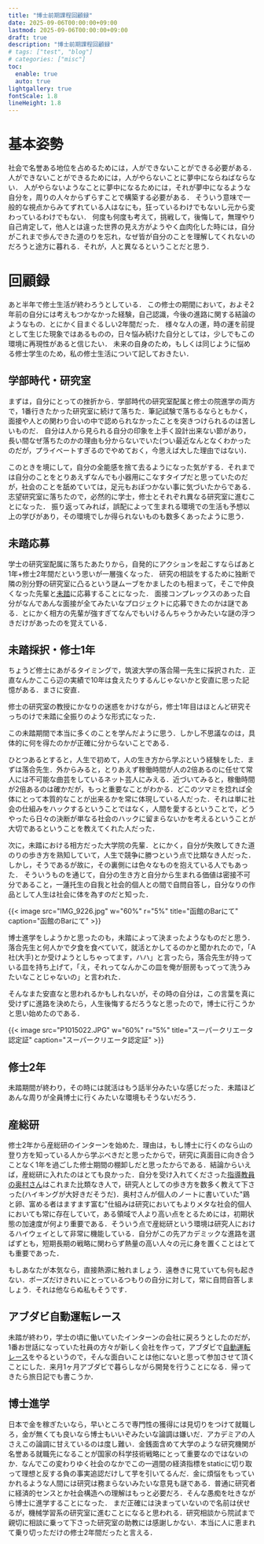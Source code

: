 ```yaml
---
title: "博士前期課程回顧録"
date: 2025-09-06T00:00:00+09:00
lastmod: 2025-09-06T00:00:00+09:00
draft: true
description: "博士前期課程回顧録"
# tags: ["test", "blog"]
# categories: ["misc"]
toc:
  enable: true
  auto: true
lightgallery: true
fontScale: 1.8
lineHeight: 1.8
---
```


# 基本姿勢

社会で名誉ある地位を占めるためには，人ができないことができる必要がある．
人ができないことができるためには，人がやらないことに夢中にならねばならない．
人がやらないようなことに夢中になるためには，それが夢中になるような自分を，周りの人々からずらすことで構築する必要がある．
そういう意味で一般的な視点からみてずれている人はなにも，狂っているわけでもないし元から変わっているわけでもない．
何度も何度も考えて，挑戦して，後悔して，無理やり自己肯定して，他人とは違った世界の見え方がようやく血肉化した時には，自分がこれまで歩んできた道のりを忘れ，なぜ皆が自分のことを理解してくれないのだろうと途方に暮れる．それが，人と異なるということだと思う．

# 回顧録

あと半年で修士生活が終わろうとしている．
この修士の期間において，およそ2年前の自分には考えもつかなかった経験，自己認識，今後の進路に関する結論のようなもの．とにかく目まぐるしい2年間だった．
様々な人の運，時の運を前提として生じた現象ではあるものの，日々悩み続けた自分としては，少しでもこの環境に再現性があると信じたい．
未来の自身のため，もしくは同じように悩める修士学生のため，私の修士生活について記しておきたい．

## 学部時代・研究室

まずは，自分にとっての挫折から．学部時代の研究室配属と修士の院進学の両方で，1番行きたかった研究室に続けて落ちた．筆記試験で落ちるならともかく，面接や人との関わり合いの中で認められなかったことを突きつけられるのは苦しいものだ．
自分は人から見られる自分の印象を上手く設計出来ない節があり，長い間なぜ落ちたのかの理由も分からないでいた(つい最近なんとなくわかったのだが，プライベートすぎるのでやめておく，今思えば大した理由ではない)．

このときを境にして，自分の全能感を捨て去るようになった気がする．それまでは自分のことをとりあえずなんでも小器用にこなすタイプだと思っていたのだが，社会のことを舐めていては，足元もおぼつかない事に気づいたからである．
志望研究室に落ちたので，必然的に学士，修士とそれぞれ異なる研究室に進むことになった．
振り返ってみれば，誤配によって生まれる環境での生活も予想以上の学びがあり，その環境でしか得られないものも数多くあったように思う．

## 未踏応募

学士の研究室配属に落ちたあたりから，自発的にアクションを起こすならばあと1年+修士2年間だという思いが一層強くなった．
研究の相談をするために独断で隣の別分野の研究室に凸るという謎ムーブをかましたのも相まって，そこで仲良くなった先輩と[未踏](https://www.ipa.go.jp/jinzai/mitou/about.html)に応募することになった．
面接コンプレックスのあった自分がなんであんな面接が全てみたいなプロジェクトに応募できたのかは謎である．とにかく相方の先輩が強すぎてなんでもいけるんちゃうかみたいな謎の浮つきだけがあったのを覚えている．

## 未踏採択・修士1年
ちょうど修士にあがるタイミングで，筑波大学の落合陽一先生に採択された．正直なんかここら辺の実績で10年は食えたりするんじゃないかと安直に思った記憶がある．まさに安直．

修士の研究室の教授にかなりの迷惑をかけながら，修士1年目はほとんど研究そっちのけで未踏に全振りのような形式になった．

この未踏期間で本当に多くのことを学んだように思う．しかし不思議なのは，具体的に何を得たのかが正確に分からないことである．

ひとつあるとすると，人生で初めて，人の生き方から学ぶという経験をした．まずは落合先生．外からみると，とりあえず稼働時間が人の2倍あるのに任せて常人には不可能な曲芸をしているネット芸人にみえる．近づいてみると，稼働時間が2倍あるのは確かだが，もっと重要なことがわかる．どこのツマミを捻れば全体にとって本質的なことが出来るかを常に体現している人だった．それは単に社会の仕組みをハックするということではなく，人間を愛するということで，どうやったら日々の決断が単なる社会のハックに留まらないかを考えるということが大切であるということを教えてくれた人だった．

次に，未踏における相方だった大学院の先輩．とにかく，自分が失敗してきた道のりの歩き方を熟知していて，人生で競争に勝つという点で比類なき人だった．しかし，そうであるが故に，その裏側には色々なものを抱えている人でもあった．
そういうものを通じて，自分の生き方と自分から生まれる価値は密接不可分であること，一蓮托生の自我と社会的個人との間で自問自答し，自分なりの作品として人生は社会に体を為すのだと知った．

{{< image src="IMG_9226.jpg" w="60%" r="5%" title="函館のBarにて" caption="函館のBarにて" >}}

博士進学をしようかと思ったのも，未踏によって決まったようなものだと思う．
落合先生と何人かで夕食を食べていて，就活とかしてるのかと聞かれたので，「A社(大手)とか受けようとしちゃってます，ハハ」と言ったら，落合先生が持っている皿を持ち上げて，「え，それってなんかこの皿を俺が厨房もってって洗うみたいなことじゃないの」と言われた．

そんなまた安直なと思われるかもしれないが，その時の自分は，この言葉を真に受けずに進路を決めたら，人生後悔するだろうなと思ったので，博士に行こうかと思い始めたのである．

{{< image src="P1015022.JPG" w="60%" r="5%" title="スーパークリエータ認定証" caption="スーパークリエータ認定証" >}}

## 修士2年
未踏期間が終わり，その時には就活はもう話半分みたいな感じだった．未踏ほどあんな周りが全員博士に行くみたいな環境もそうないだろう．
<!-- 博士進学を望むようになった理由の１つは，就職を進める人たちは口を揃えて「~だから会社行った方が良いんじゃないの」とか言ってくれるわけだが，博士に行く人たちからは「博士来いよ」と言われた．主体性のないやつの発言は信じられんと思って -->

## 産総研
修士2年から産総研のインターンを始めた．理由は，もし博士に行くのなら山の登り方を知っている人から学ぶべきだと思ったからで，研究に真面目に向き合うことなく1年を過ごした修士期間の棚卸しだと思ったからである．結論からいえば，産総研に入れたのはとても良かった．自分を受け入れてくださった[指導教員の奥村さん](https://kei18.github.io/)はこれまた比類なき人で，研究人としての歩き方を数多く教えて下さった(ハイキングが大好きだそうだ)．奥村さんが個人のノートに書いていた"鶏と卵、富める者はますます富む"仕組みは研究においてもよりメタな社会的個人においても常に存在していて，ある領域で人より高い点をとるためには，初期状態の加速度が何より重要である．そういう点で産総研という環境は研究人におけるハイウェイとして非常に機能している．自分がこの先アカデミックな進路を選ばずとも，短期長期の戦略に関わらず熱量の高い人々の元に身を置くことはとても重要であった．

もしあなたが本気なら，直接熱源に触れましょう．遠巻きに見ていても何も起きない．ポーズだけきれいにとっているつもりの自分に対して，常に自問自答しましょう．それは他ならぬ私もそうです．

## アブダビ自動運転レース
未踏が終わり，学士の頃に働いていたインターンの会社に戻ろうとしたのだが，1番お世話になっていた社員の方々が新しく会社を作って，アブダビで[自動運転レース](https://news.yahoo.co.jp/articles/301df3ce5f9b4608b1a1aea2256b4044e6b484cc)をやるというので，そんな面白いことは他にないと思って参加させて頂くことにした．来月1ヶ月アブダビで暮らしながら開発を行うことになる．帰ってきたら旅日記でも書こうか．

## 博士進学
日本で金を稼ぎたいなら，早いところで専門性の獲得には見切りをつけて就職しろ，金が無くても良いなら博士もいいぞみたいな論調は嫌いだ．アカデミアの人さえこの論調に甘えているのは度し難い．金銭面含めて大学のような研究機関が名誉ある就職先になることが国家の科学技術戦略にとって重要なのではないのか．なんでこの変わりゆく社会のなかでこの一週間の経済指標をstaticに切り取って理想と反する負の事実追認だけして芋を引いてるんだ．金に煩悩をもっていかれるような人間には研究は務まらないみたいな意見も謎である．普通に研究者に経済的センスとか社会構造への理解はもっと必要だろ．そんな愚痴を吐きながら博士に進学することになった．
まだ正確には決まっていないので名前は伏せるが，機械学習系の研究室に進むことになると思われる．研究相談から院試まで親切に相談に乗って下さった研究室の助教には感謝しかない．本当に人に恵まれて乗り切っただけの修士2年間だったと言える．